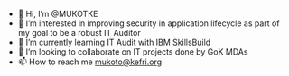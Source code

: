 - 👋 Hi, I’m @MUKOTKE
- 👀 I’m interested in improving security in application lifecycle as part of my goal to be a robust IT Auditor
- 🌱 I’m currently learning IT Audit with IBM SkillsBuild
- 💞️ I’m looking to collaborate on IT projects done by GoK MDAs
- 📫 How to reach me mukoto@kefri.org

<!---
MUKOTKE/MUKOTKE is a ✨ special ✨ repository because its `README.md` (this file) appears on your GitHub profile.
You can click the Preview link to take a look at your changes.
--->
